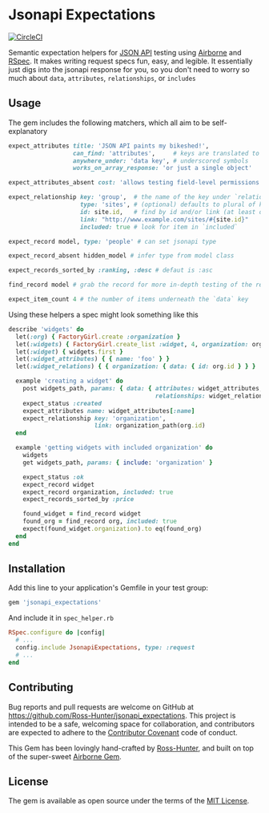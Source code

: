# Jsonapi Expectations

[![CircleCI](https://circleci.com/gh/Ross-Hunter/jsonapi_expectations/tree/master.svg?style=svg)](https://circleci.com/gh/Ross-Hunter/jsonapi_expectations/tree/master)

Semantic expectation helpers for [JSON API](http://jsonapi.org/) testing using [Airborne](https://github.com/brooklynDev/airborne) and [RSpec](http://rspec.info/). It makes writing request specs fun, easy, and legible. It essentially just digs into the jsonapi response for you, so you don't need to worry so much about `data`, `attributes`, `relationships`, or `includes`

## Usage

The gem includes the following matchers, which all aim to be self-explanatory

``` ruby
expect_attributes title: 'JSON API paints my bikeshed!',
                  can_find: 'attributes',     # keys are translated to
                  anywhere_under: 'data key', # underscored symbols
                  works_on_array_response: 'or just a single object' 

expect_attributes_absent cost: 'allows testing field-level permissions'

expect_relationship key: 'group',  # the name of the key under `relationships`
                    type: 'sites', # (optional) defaults to plural of key
                    id: site.id,   # find by id and/or link (at least one)
                    link: "http://www.example.com/sites/#{site.id}" 
                    included: true # look for item in `included`

expect_record model, type: 'people' # can set jsonapi type

expect_record_absent hidden_model # infer type from model class

expect_records_sorted_by :ranking, :desc # defaut is :asc

find_record model # grab the record for more in-depth testing of the response

expect_item_count 4 # the number of items underneath the `data` key
```


Using these helpers a spec might look something like this

```ruby
describe 'widgets' do
  let(:org) { FactoryGirl.create :organization }
  let(:widgets) { FactoryGirl.create_list :widget, 4, organization: org }
  let(:widget) { widgets.first }
  let(:widget_attributes) { { name: 'foo' } }
  let(:widget_relations) { { organization: { data: { id: org.id } } }

  example 'creating a widget' do
    post widgets_path, params: { data: { attributes: widget_attributes,
                                         relationships: widget_relations } }
    expect_status :created
    expect_attributes name: widget_attributes[:name]
    expect_relationship key: 'organization',
                        link: organization_path(org.id)
  end

  example 'getting widgets with included organization' do
    widgets
    get widgets_path, params: { include: 'organization' }

    expect_status :ok
    expect_record widget
    expect_record organization, included: true
    expect_records_sorted_by :price

    found_widget = find_record widget
    found_org = find_record org, included: true
    expect(found_widget.organization).to eq(found_org)
  end
end
```

## Installation

Add this line to your application's Gemfile in your test group:

```ruby
gem 'jsonapi_expectations'
```

And include it in `spec_helper.rb`

```ruby
RSpec.configure do |config|
  # ...
  config.include JsonapiExpectations, type: :request
  # ...
end
```

## Contributing

Bug reports and pull requests are welcome on GitHub at https://github.com/Ross-Hunter/jsonapi_expectations. This project is intended to be a safe, welcoming space for collaboration, and contributors are expected to adhere to the [Contributor Covenant](http://contributor-covenant.org) code of conduct.

This Gem has been lovingly hand-crafted by [Ross-Hunter](http://ross-hunter.com), and built on top of the super-sweet [Airborne Gem](https://github.com/brooklynDev/airborne).

## License

The gem is available as open source under the terms of the [MIT License](http://opensource.org/licenses/MIT).

